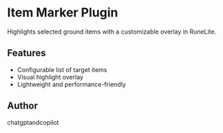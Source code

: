 # Item Marker Plugin

Highlights selected ground items with a customizable overlay in RuneLite.

## Features
- Configurable list of target items
- Visual highlight overlay
- Lightweight and performance-friendly

## Author
chatgptandcopilot
